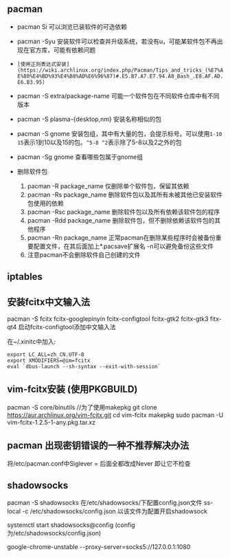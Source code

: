 ## pacman
- pacman Si
可以浏览已装软件的可选依赖
- pacman -Syu 
安装软件可以检查并升级系统，若没有u，可能某软件包不再出现在官方库，可能有依赖问题
- `[使用正则表达式安装](https://wiki.archlinux.org/index.php/Pacman/Tips_and_tricks_(%E7%AE%80%E4%BD%93%E4%B8%AD%E6%96%87)#.E5.B7.A7.E7.94.A8_Bash_.E8.AF.AD.E6.B3.95)`

- pacman -S extra/package-name
可能一个软件包在不同软件仓库中有不同版本
- pacman -S plasma-{desktop,nm}
安装名称相似的包
- pacman -S gnome
安装包组，其中有大量的包，会提示标号。可以使用`1-10 15`表示1到10以及15的包。`^5-8 ^2`表示除了5-8以及2之外的包
- pacman -Sg gnome
查看哪些包属于gnome组
- 删除软件包
  1. pacman -R package_name 仅删除单个软件包，保留其依赖
  2. pacman -Rs package_name 删除软件包以及其所有未被其他已安装软件包使用的依赖
  3. pacman -Rsc package_name 删除软件包以及所有依赖该软件包的程序
  4. pacman -Rdd package_name 删除软件包，但不删除依赖该软件包的其他程序
  5. pacman -Rn package_name 正常pacman在删除某些程序时会被备份重要配置文件，在其后面加上\*.pacsave扩展名 -n可以避免备份这些文件
  6. 注意pacman不会删除软件自己创建的文件

## iptables


## 安装fcitx中文输入法
pacman -S fcitx fcitx-googlepinyin fcitx-configtool fcitx-gtk2 fcitx-gtk3 fitx-qt4
启动fcitx-configtool添加中文输入法

在~/.xinitc中加入:
```
export LC_ALL=zh_CN.UTF-8
export XMODIFIERS=@im=fcitx
eval `dbus-launch --sh-syntax --exit-with-session`
```

## vim-fcitx安装  (使用PKGBUILD)
pacman -S core/binutils    //为了使用makepkg
git clone https://aur.archlinux.org/vim-fcitx.git
cd vim-fcitx
makepkg
sudo pacman -U vim-fcitx-1.2.5-1-any.pkg.tar.xz

## pacman 出现密钥错误的一种不推荐解决办法
将/etc/pacman.conf中Siglever = 后面全都改成Never  即让它不检查

## shadowsocks
pacman -S shadowsocks
在/etc/shadowsocks/下配置config.json文件
ss-local -c /etc/shadowsocks/config.json 以该文件为配置开启shadowsock

systemctl start shadowsocks@config    (config为/etc/shadowsocks/config.json)

google-chrome-unstable --proxy-server=socks5://127.0.0.1:1080
